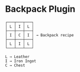 # Backpack Plugin

````
┌───┬───┬───┐
│ L │ I │ L │
├───┼───┼───┤
│ I │ C │ I │ → Backpack recipe
├───┼───┼───┤
│ L │ I │ L │
└───┴───┴───┘

L → Leather
I → Iron Ingot
C → Chest
````
